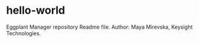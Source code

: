 # hello-world
Eggplant Manager repository
Readme file. Author: Maya Mirevska, Keysight Technologies.
